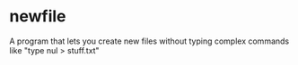 # newfile
A program that lets you create new files without typing complex commands like "type nul > stuff.txt"
